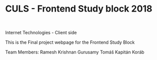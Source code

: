 <h1>CULS - Frontend Study block 2018</h1><br>
<p>Internet Technologies - Client side</p>

This is the Final project webpage for the Frontend Study Block

Team Members:
    Ramesh Krishnan Gurusamy
    Tomáš Kapitán Koráb
  
